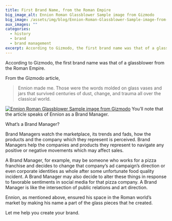 ```yaml
---
title: First Brand Name, from the Roman Empire
big_image_alt: Ennion Roman Glassblower Sample image from Gizmodo
big_image: /assets/img/blog/Ennion-Roman-Glassblower-Sample-image-from-Gizmodo.jpg
aux_images: ""
categories:
  - history
  - brand
  - brand management
excerpt: According to Gizmodo, the first brand name was that of a glassblower from the Roman Empire.
---
```

According to Gizmodo, the first brand name was that of a glassblower from the Roman Empire.

From the Gizmodo article, 

<blockquote>
Ennion made me. Those were the words molded on glass vases and jars that survived centuries of dust, change, and trauma all over the classical world.
</blockquote>

<a href="http://gizmodo.com/the-first-brand-name-was-a-1st-century-roman-glassblowe-1693509526"><img src="http://www.dukebranding.com/artboards/uploads/2015/03/Ennion-Roman-Glassblower-Sample-image-from-Gizmodo.jpg" alt="Ennion Roman Glassblower Sample image from Gizmodo" class="size-full wp-image-4867" /></a> 
You’ll note that the article speaks of Ennion as a Brand Manager. 

What’s a Brand Manager? 

Brand Managers watch the marketplace, its trends and fads, how the products and the company which they represent is perceived. Brand Managers help the companies and products they represent to navigate any positive or negative movements which may affect sales. 

A Brand Manager, for example, may be someone who works for a pizza franchise and decides to change that company’s ad campaign’s direction or even corporate identities as whole after some unfortunate food quality incident. A Brand Manager may also decide to alter these things in response to favorable sentiments in social media for that pizza company. A Brand Manager is like the intersection of public relations and art direction.

Ennion, as mentioned above, ensured his space in the Roman world’s market by making his name a part of the glass pieces that he created.

Let me help you create your brand.